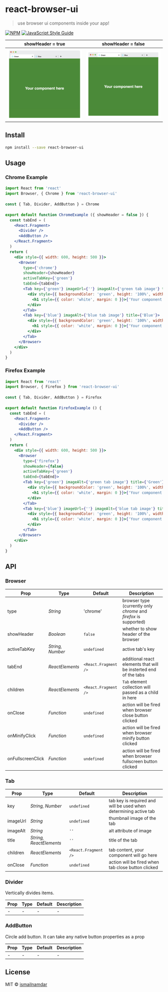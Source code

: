 # react-browser-ui

> use browser ui components inside your app!

[![NPM](https://img.shields.io/npm/v/react-browser-ui.svg)](https://www.npmjs.com/package/react-browser-ui) [![JavaScript Style Guide](https://img.shields.io/badge/code_style-standard-brightgreen.svg)](https://standardjs.com)

 

showHeader = true             |  showHeader = false
:-------------------------:|:-------------------------:
![Browser ui example 1](./img/example04.png) | ![Browser ui example 2](./img/example03.png)

## Install

```bash
npm install --save react-browser-ui
```

## Usage

### Chrome Example
```jsx
import React from 'react'
import Browser, { Chrome } from 'react-browser-ui'

const { Tab, Divider, AddButton } = Chrome

export default function ChromeExample ({ showHeader = false }) {
  const tabEnd = (
    <React.Fragment>
      <Divider />
      <AddButton />
    </React.Fragment>
  )
  return (
    <div style={{ width: 600, height: 500 }}>
      <Browser
        type={'chrome'}
        showHeader={showHeader}
        activeTabKey={'green'}
        tabEnd={tabEnd}>
        <Tab key={'green'} imageUrl={''} imageAlt={'green tab image'} title={'Green'}>
          <div style={{ backgroundColor: 'green', height: '100%', width: '100%', opacity: 0.9, display: 'flex', justifyContent: 'center', alignItems: 'center' }}>
            <h1 style={{ color: 'white', margin: 0 }}>{'Your component here'}</h1>
          </div>
        </Tab>
        <Tab key={'blue'} imageAlt={'blue tab image'} title={'Blue'}>
          <div style={{ backgroundColor: 'green', height: '100%', width: '100%', opacity: 0.9, display: 'flex', justifyContent: 'center', alignItems: 'center' }}>
            <h1 style={{ color: 'white', margin: 0 }}>{'Your component here'}</h1>
          </div>
        </Tab>
      </Browser>
    </div>
  )
}
```

### Firefox Example
```jsx
import React from 'react'
import Browser, { Firefox } from 'react-browser-ui'

const { Tab, Divider, AddButton } = Firefox

export default function FirefoxExample () {
  const tabEnd = (
    <React.Fragment>
      <Divider />
      <AddButton />
    </React.Fragment>
  )
  return (
    <div style={{ width: 600, height: 500 }}>
      <Browser
        type={'firefox'}
        showHeader={false}
        activeTabKey={'green'}
        tabEnd={tabEnd}>
        <Tab key={'green'} imageAlt={'green tab image'} title={'Green'}>
          <div style={{ backgroundColor: 'green', height: '100%', width: '100%', opacity: 0.9, display: 'flex', justifyContent: 'center', alignItems: 'center' }}>
            <h1 style={{ color: 'white', margin: 0 }}>{'Your component here'}</h1>
          </div>
        </Tab>
        <Tab key={'blue'} imageUrl={''} imageAlt={'blue tab image'} title={'Blue'}>
          <div style={{ backgroundColor: 'green', height: '100%', width: '100%', opacity: 0.9, display: 'flex', justifyContent: 'center', alignItems: 'center' }}>
            <h1 style={{ color: 'white', margin: 0 }}>{'Your component here'}</h1>
          </div>
        </Tab>
      </Browser>
    </div>
  )
}
```

## API

### Browser
| Prop | Type | Default | Description |
| --- | --- | --- | --- |
| type | *String* | 'chrome' | browser type (currently only *chrome* and *firefox* is supported) |
| showHeader | *Boolean* | `false` | whether to show header of the browser |
| activeTabKey | *String, Number* | `undefined` | active tab's key |
| tabEnd | *ReactElements* | `<React.Fragment />` | additional react elements that will be insterted end of the tabs |
| children | *ReactElements* | `<React.Fragment />` | `Tab` element collection will passed as a child in here |
| onClose | *Function* | `undefined` | action will be fired when browser close button clicked |
| onMinifyClick | *Function* | `undefined` | action will be fired when browser minify button clicked |
| onFullscreenClick | *Function* | `undefined` | action will be fired when browser fullscreen button clicked |

### Tab
| Prop | Type | Default | Description |
| --- | --- | --- | --- |
| key | *String, Number* | `undefined` | tab key is required and  will be used when determining active tab |
| imageUrl | *String* | `undefined` | thumbnail image of the tab |
| imageAlt | *String* | `''` | alt attribute of image |
| title | *String, ReactElements* | `''` | title of the tab |
| children | *ReactElements* | `<React.Fragment />` | tab content, your component will go here |
| onClose | *Function* | `undefined` | action will be fired when tab close button clicked |

### Divider
Vertically divides items.
 
| Prop | Type | Default | Description |
| --- | --- | --- | --- |
| - | - | - | - |

### AddButton
Circle add button. It can take any native button properties as a prop
 
| Prop | Type | Default | Description |
| --- | --- | --- | --- |
| - | - | - | - |

## License

MIT © [ismailnamdar](https://github.com/ismailnamdar)
